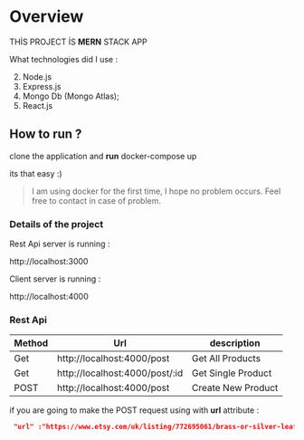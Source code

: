# Overview

THİS PROJECT İS **MERN** STACK APP

What technologies did I use :

2. Node.js
3. Express.js
4. Mongo Db (Mongo Atlas);
5. React.js


## How to run ?

clone the application 
and
**run**  docker-compose up


its that easy :)
> I am using docker for the first time, I hope no problem occurs. Feel free to contact in case of problem.


### Details of the project

Rest Api server is running :

http://localhost:3000

Client  server is running :

http://localhost:4000

### Rest Api

|  Method |  Url |  description |
| ------------ | ------------ | ------------ |
|  Get | http://localhost:4000/post  |  Get All Products |
|  Get |  http://localhost:4000/post/:id | Get Single Product  |
|  POST |  http://localhost:4000/post |  Create New Product |


if you are going to make the POST request using with **url** attribute :

```json
 "url" :"https://www.etsy.com/uk/listing/772695061/brass-or-silver-leaf-bookmark-set"
```



